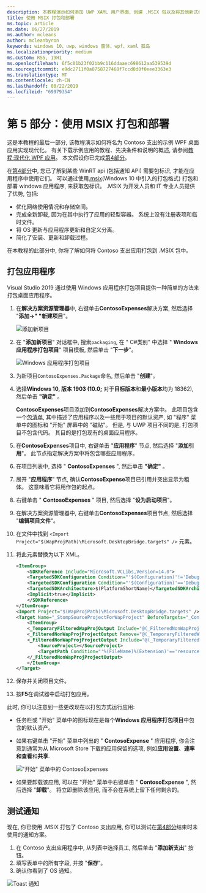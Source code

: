 ```yaml
---
description: 本教程演示如何添加 UWP XAML 用户界面、创建 .MSIX 包以及将其他新式组件合并到 WPF 应用。
title: 使用 MSIX 打包和部署
ms.topic: article
ms.date: 06/27/2019
ms.author: mcleans
author: mcleanbyron
keywords: windows 10、uwp、windows 窗体、wpf、xaml 孤岛
ms.localizationpriority: medium
ms.custom: RS5, 19H1
ms.openlocfilehash: 6f5c01b23f02bb9c116ddaaec698612aa539539d
ms.sourcegitcommit: e9dc2711f0a0758727468f7ccd0d0f0eee3363e3
ms.translationtype: MT
ms.contentlocale: zh-CN
ms.lasthandoff: 08/22/2019
ms.locfileid: "69979354"
---
```

# <a name="part-5-package-and-deploy-with-msix"></a>第 5 部分：使用 MSIX 打包和部署

这是本教程的最后一部分, 该教程演示如何将名为 Contoso 支出的示例 WPF 桌面应用实现现代化。 有关下载示例应用的教程、先决条件和说明的概述, 请参阅[教程:现代化 WPF 应用](modernize-wpf-tutorial.md)。 本文假设你已完成[第4部分](modernize-wpf-tutorial-4.md)。

在[第4部分](modernize-wpf-tutorial-4.md)中, 您已了解到某些 WinRT api (包括通知 API) 需要包标识, 才能在应用程序中使用它们。 可以通过使用[.msix](https://docs.microsoft.com/windows/msix)(Windows 10 中引入的打包格式) 打包和部署 windows 应用程序, 来获取包标识。 .MSIX 为开发人员和 IT 专业人员提供了优势, 包括:

- 优化网络使用情况和存储空间。
- 完成全新卸载, 因为在其中执行了应用的轻型容器。 系统上没有注册表项和临时文件。
- 将 OS 更新与应用程序更新和自定义分离。
- 简化了安装、更新和卸载过程。

在本教程的此部分中, 你将了解如何将 Contoso 支出应用打包到 .MSIX 包中。

## <a name="package-the-application"></a>打包应用程序

Visual Studio 2019 通过使用 Windows 应用程序打包项目提供一种简单的方法来打包桌面应用程序。 

1. 在**解决方案资源管理器**中, 右键单击**ContosoExpenses**解决方案, 然后选择 "**添加->" "新建项目**"。

    ![添加新项目](images/wpf-modernize-tutorial/AddNewProject.png)

3. 在 "**添加新项目**" 对话框中, 搜索`packaging`, 在 " C#类别" 中选择 " **Windows 应用程序打包项目**" 项目模板, 然后单击 "**下一步**"。

    ![Windows 应用程序打包项目](images/wpf-modernize-tutorial/WAP.png)

4. 为新项目`ContosoExpenses.Package`命名, 然后单击 "**创建**"。

5. 选择**Windows 10, 版本 1903 (10.0;** 对于**目标版本**和**最小版本**均为 18362), 然后单击 **"确定"** 。

    **ContosoExpenses**项目添加到**ContosoExpenses**解决方案中。 此项目包含一个[包清单](https://docs.microsoft.com/uwp/schemas/appxpackage/uapmanifestschema/schema-root), 其中描述了应用程序以及一些用于项目的默认资产, 如 "程序" 菜单中的图标和 "开始" 屏幕中的 "磁贴"。 但是, 与 UWP 项目不同的是, 打包项目不包含代码。 其目的是打包现有的桌面应用程序。

6. 在**ContosoExpenses**项目中, 右键单击 "**应用程序**" 节点, 然后选择 "**添加引用**"。 此节点指定解决方案中将包含哪些应用程序。

6. 在项目列表中, 选择 " **ContosoExpenses** ", 然后单击 **"确定"** 。

7. 展开 "**应用程序**" 节点, 确认**ContosoExpense**项目已引用并突出显示为粗体。 这意味着它将用作包的起点。

8. 右键单击 " **ContosoExpenses** " 项目, 然后选择 "**设为启动项目**"。

9. 在解决方案资源管理器中, 右键单击**ContosoExpenses**项目节点, 然后选择 "**编辑项目文件**"。

10. 在文件中找到 `<Import Project="$(WapProjPath)\Microsoft.DesktopBridge.targets" />` 元素。

11. 将此元素替换为以下 XML。

    ``` xml
    <ItemGroup>
        <SDKReference Include="Microsoft.VCLibs,Version=14.0">
        <TargetedSDKConfiguration Condition="'$(Configuration)'!='Debug'">Retail</TargetedSDKConfiguration>
        <TargetedSDKConfiguration Condition="'$(Configuration)'=='Debug'">Debug</TargetedSDKConfiguration>
        <TargetedSDKArchitecture>$(PlatformShortName)</TargetedSDKArchitecture>
        <Implicit>true</Implicit>
        </SDKReference>
    </ItemGroup>
    <Import Project="$(WapProjPath)\Microsoft.DesktopBridge.targets" />
    <Target Name="_StompSourceProjectForWapProject" BeforeTargets="_ConvertItems">
        <ItemGroup>
        <_TemporaryFilteredWapProjOutput Include="@(_FilteredNonWapProjProjectOutput)" />
        <_FilteredNonWapProjProjectOutput Remove="@(_TemporaryFilteredWapProjOutput)" />
        <_FilteredNonWapProjProjectOutput Include="@(_TemporaryFilteredWapProjOutput)">
            <SourceProject></SourceProject>
            <TargetPath Condition="'%(FileName)%(Extension)'=='resources.pri'">app_resources.pri</TargetPath>
        </_FilteredNonWapProjProjectOutput>
        </ItemGroup>
    </Target>
    ```

12. 保存并关闭项目文件。

13. 按**F5**在调试器中启动打包应用。

此时, 你可以注意到一些更改现在以打包方式运行应用:

- 任务栏或 "开始" 菜单中的图标现在是每个**Windows 应用程序打包项目**中包含的默认资产。
- 如果右键单击 "开始" 菜单中列出的 " **ContosoExpense** " 应用程序, 你会注意到通常为从 Microsoft Store 下载的应用保留的选项, 例如**应用设置**、**速率和查看**和**共享**.

    !["开始" 菜单中的 ContosoExpenses](images/wpf-modernize-tutorial/StartMenu.png)

- 如果要卸载该应用, 可以在 "开始" 菜单中右键单击 " **ContosoExpense** ", 然后选择 "**卸载**"。 将立即删除该应用, 而不会在系统上留下任何剩余的。

## <a name="test-the-notification"></a>测试通知

现在, 你已使用 .MSIX 打包了 Contoso 支出应用, 你可以测试在[第4部分](modernize-wpf-tutorial-4.md)结束时未使用的通知方案。

1. 在 Contoso 支出应用程序中, 从列表中选择员工, 然后单击 "**添加新支出**" 按钮。 
2. 填写表单中的所有字段, 并按 "**保存**"。
3. 确认你看到了 OS 通知。

![Toast 通知](images/wpf-modernize-tutorial/ToastNotification.png)
